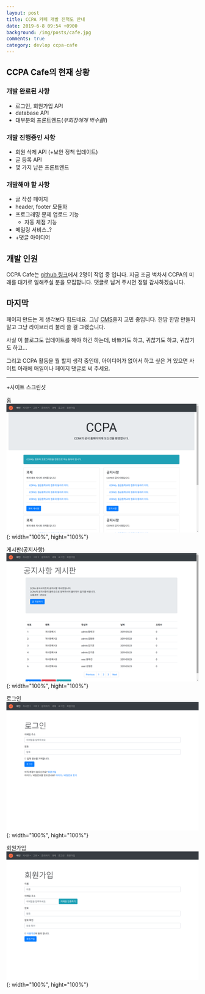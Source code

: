 ```yaml
---
layout: post
title: CCPA 카페 개발 진척도 안내
date: 2019-6-8 09:54 +0900
background: /img/posts/cafe.jpg
comments: true
category: devlop ccpa-cafe
---
```


## CCPA Cafe의 현재 상황
### 개발 완료된 사항
* 로그인, 회원가입 API
* database API
* 대부분의 프론트엔드(*부회장에게 박수를!*)

### 개발 진행중인 사항
* 회원 삭제 API (+보안 정책 업데이트)
* 글 등록 API
* 몇 가지 남은 프론트엔드

### 개발해야 할 사항
* 글 작성 페이지
* header, footer 모듈화
* 프로그래밍 문제 업로드 기능
  * 자동 체점 기능
* 메일링 서비스..?
* +댓글 아이디어

## 개발 인원
CCPA Cafe는 [github 링크](https://github.com/dwkang0/ccpa-page)에서 2명이 작업 중 입니다. 지금 조금 벅차서 CCPA의 미래를 대가로 일해주실 분을 모집합니다. 댓글로 남겨 주시면 정말 감사하겠습니다.

## 마지막
페이지 만드는 게 생각보다 힘드네요. 그냥 [CMS](https://namu.wiki/w/CMS)쓸지 고민 중입니다. 한땀 한땀 만들지 말고 그냥 라이브러리 불러 쓸 걸 그랬습니다.

사실 이 블로그도 업데이트를 해야 하긴 하는데, 바쁘기도 하고, 귀찮기도 하고, 귀찮기도 하고...

그리고 CCPA 활동을 뭘 할지 생각 중인데, 아이디어가 없어서 하고 싶은 거 있으면 사이트 아래에 매일이나 페이지 댓글로 써 주세요.

---
+사이트 스크린샷

홈
![img](/img/posts/ccpaweb-2.png){: width="100%", hight="100%"}

게시판(공지사항)
![img](/img/posts/ccpaweb-3.png){: width="100%", hight="100%"}

로그인
![img](/img/posts/ccpaweb-4.png){: width="100%", hight="100%"}

회원가입
![img](/img/posts/ccpaweb-5.png){: width="100%", hight="100%"}
